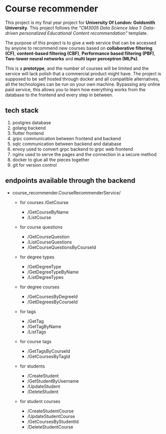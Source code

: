 # Course recommender

This project is my final year project for **University Of London: Goldsmith
University**. This project follows the *"CM3005 Data Science Idea 1: Data-driven
personalized Educational Content recommendation"* template.

The purpose of this project is to give a web service that can be accessed by
anyone to recommend new courses based on **collaborative filtering (CF)**,
**content-based filtering (CBF)**, **Performance based filtering (PBF)**,
**Two-tower neural networks** and **multi layer perceptron (MLPs)**.

This is a **prototype**, and the number of courses will be limited and the
service will lack polish that a commercial product might have. The project is
supposed to be self hosted through docker and all compatible alternatives, all
the technologies can be run on your own machine. Bypassing any online paid
service, this allows you to learn how everything works from the database to the
frontend and every step in between.

## tech stack

1. postgres database
2. golang backend
3. flutter frontend
4. grpc communication between frontend and backend
5. sqlc communication between backend and database
6. envoy used to convert grpc backend to grpc web frontend
7. nginx used to serve the pages and the connection in a secure method
8. docker to glue all the pieces together
9. git for version control

## endpoints available through the backend

- course_recommender.CourseRecommenderService/
  - for courses
    /GetCourse
    - /GetCourseByName
    - /ListCourse

  - for course questions
    - /GetCourseQuestion
    - /ListCourseQuestions
    - /GetCourseQuestionsByCourseId

  - for degree types
    - /GetDegreeType
    - /GetDegreeTypeByName
    - /ListDegreeTypes

  - for degree courses
    - /GetCoursesByDegreeId
    - /GetDegreesByCourseId

  - for tags
    - /GetTag
    - /GetTagByName
    - /ListTags

  - for course tags
    - /GetTagsByCourseId
    - /GetCoursesByTagId

  - for students
    - /CreateStudent
    - /GetStudentByUsername
    - /UpdateStudent
    - /DeleteStudent

  - for student courses
    - /CreateStudentCourse
    - /UpdateStudentCourse
    - /GetCoursesByStudentId
    - /DeleteStudentCourse
